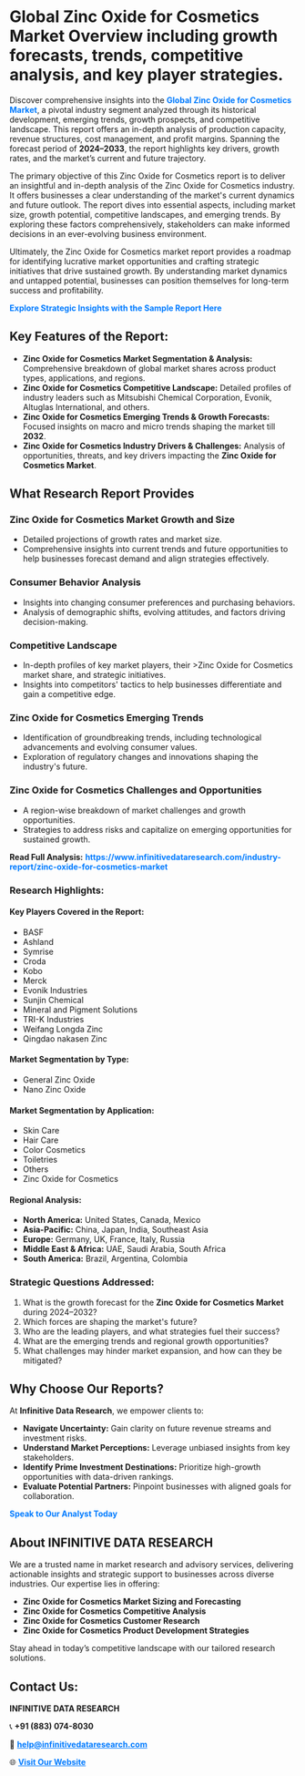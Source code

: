 <h1>Global Zinc Oxide for Cosmetics Market Overview including growth forecasts, trends, competitive analysis, and key player strategies.</h1>
<p>
Discover comprehensive insights into the 
<a href="https://www.infinitivedataresearch.com/industry-report/zinc-oxide-for-cosmetics-market" rel="dofollow" style="color: #007BFF; text-decoration: none;"><strong>Global Zinc Oxide for Cosmetics Market</strong></a>, a pivotal industry segment analyzed through its historical development, emerging trends, growth prospects, and competitive landscape. This report offers an in-depth analysis of production capacity, revenue structures, cost management, and profit margins. Spanning the forecast period of <strong>2024–2033</strong>, the report highlights key drivers, growth rates, and the market’s current and future trajectory.
</p>
<p>
The primary objective of this Zinc Oxide for Cosmetics report is to deliver an insightful and in-depth analysis of the Zinc Oxide for Cosmetics industry. It offers businesses a clear understanding of the market's current dynamics and future outlook. The report dives into essential aspects, including market size, growth potential, competitive landscapes, and emerging trends. By exploring these factors comprehensively, stakeholders can make informed decisions in an ever-evolving business environment.
</p>
<p>
Ultimately, the Zinc Oxide for Cosmetics market report provides a roadmap for identifying lucrative market opportunities and crafting strategic initiatives that drive sustained growth. By understanding market dynamics and untapped potential, businesses can position themselves for long-term success and profitability.
</p>
<p>
<a href="https://www.infinitivedataresearch.com/request-sample/reportId=103793" style="color: #007BFF; text-decoration: none;"><strong>Explore Strategic Insights with the Sample Report Here</strong></a>
</p>

<h2>Key Features of the Report:</h2>
<ul>
<li><strong>Zinc Oxide for Cosmetics Market Segmentation & Analysis:</strong> Comprehensive breakdown of global market shares across product types, applications, and regions.</li>
<li><strong>Zinc Oxide for Cosmetics Competitive Landscape:</strong> Detailed profiles of industry leaders such as Mitsubishi Chemical Corporation, Evonik, Altuglas International, and others.</li>
<li><strong>Zinc Oxide for Cosmetics Emerging Trends & Growth Forecasts:</strong> Focused insights on macro and micro trends shaping the market till <strong>2032</strong>.</li>
<li><strong>Zinc Oxide for Cosmetics Industry Drivers & Challenges:</strong> Analysis of opportunities, threats, and key drivers impacting the <strong>Zinc Oxide for Cosmetics Market</strong>.</li>
</ul>

<h2>What Research Report Provides</h2>
<h3>Zinc Oxide for Cosmetics Market Growth and Size</h3>
<ul>
<li>Detailed projections of growth rates and market size.</li>
<li>Comprehensive insights into current trends and future opportunities to help businesses forecast demand and align strategies effectively.</li>
</ul>

<h3>Consumer Behavior Analysis</h3>
<ul>
<li>Insights into changing consumer preferences and purchasing behaviors.</li>
<li>Analysis of demographic shifts, evolving attitudes, and factors driving decision-making.</li>
</ul>

<h3>Competitive Landscape</h3>
<ul>
<li>In-depth profiles of key market players, their >Zinc Oxide for Cosmetics market share, and strategic initiatives.</li>
<li>Insights into competitors' tactics to help businesses differentiate and gain a competitive edge.</li>
</ul>

<h3>Zinc Oxide for Cosmetics Emerging Trends</h3>
<ul>
<li>Identification of groundbreaking trends, including technological advancements and evolving consumer values.</li>
<li>Exploration of regulatory changes and innovations shaping the industry's future.</li>
</ul>

<h3>Zinc Oxide for Cosmetics Challenges and Opportunities</h3>
<ul>
<li>A region-wise breakdown of market challenges and growth opportunities.</li>
<li>Strategies to address risks and capitalize on emerging opportunities for sustained growth.</li>
</ul>
<p><strong>Read Full Analysis:</strong> <a href="https://www.infinitivedataresearch.com/industry-report/zinc-oxide-for-cosmetics-market" rel="dofollow" style="color: #007BFF; text-decoration: none;"><strong>https://www.infinitivedataresearch.com/industry-report/zinc-oxide-for-cosmetics-market</strong></a></p>
<h3>Research Highlights:</h3>
<h4>Key Players Covered in the Report:</h4>
<ul><li>BASF</li><li>Ashland</li><li>Symrise</li><li>Croda</li><li>Kobo</li><li>Merck</li><li>Evonik Industries</li><li>Sunjin Chemical</li><li>Mineral and Pigment Solutions</li><li>TRI-K Industries</li><li>Weifang Longda Zinc</li><li>Qingdao nakasen Zinc</li></ul>
<h4>Market Segmentation by Type:</h4>
<ul><li>General Zinc Oxide</li><li>Nano Zinc Oxide</li></ul>
<h4>Market Segmentation by Application:</h4>
<ul><li>Skin Care</li><li>Hair Care</li><li>Color Cosmetics</li><li>Toiletries</li><li>Others</li><li>Zinc Oxide for Cosmetics</li></ul>

<h4>Regional Analysis:</h4>
<ul>
<li><strong>North America:</strong> United States, Canada, Mexico</li>
<li><strong>Asia-Pacific:</strong> China, Japan, India, Southeast Asia</li>
<li><strong>Europe:</strong> Germany, UK, France, Italy, Russia</li>
<li><strong>Middle East & Africa:</strong> UAE, Saudi Arabia, South Africa</li>
<li><strong>South America:</strong> Brazil, Argentina, Colombia</li>
</ul>

<h3>Strategic Questions Addressed:</h3>
<ol>
<li>What is the growth forecast for the <strong>Zinc Oxide for Cosmetics Market</strong> during 2024–2032?</li>
<li>Which forces are shaping the market's future?</li>
<li>Who are the leading players, and what strategies fuel their success?</li>
<li>What are the emerging trends and regional growth opportunities?</li>
<li>What challenges may hinder market expansion, and how can they be mitigated?</li>
</ol>

<h2>Why Choose Our Reports?</h2>
<p>At <strong>Infinitive Data Research</strong>, we empower clients to:</p>
<ul>
<li><strong>Navigate Uncertainty:</strong> Gain clarity on future revenue streams and investment risks.</li>
<li><strong>Understand Market Perceptions:</strong> Leverage unbiased insights from key stakeholders.</li>
<li><strong>Identify Prime Investment Destinations:</strong> Prioritize high-growth opportunities with data-driven rankings.</li>
<li><strong>Evaluate Potential Partners:</strong> Pinpoint businesses with aligned goals for collaboration.</li>
</ul>
<p><a href="https://www.infinitivedataresearch.com/industry-report/zinc-oxide-for-cosmetics-market" rel="dofollow" style="color: #007BFF; text-decoration: none;"><strong>Speak to Our Analyst Today</strong></a></p>

<h2>About INFINITIVE DATA RESEARCH</h2>
<p>We are a trusted name in market research and advisory services, delivering actionable insights and strategic support to businesses across diverse industries. Our expertise lies in offering:</p>
<ul>
<li><strong>Zinc Oxide for Cosmetics Market Sizing and Forecasting</strong></li>
<li><strong>Zinc Oxide for Cosmetics Competitive Analysis</strong></li>
<li><strong>Zinc Oxide for Cosmetics Customer Research</strong></li>
<li><strong>Zinc Oxide for Cosmetics Product Development Strategies</strong></li>
</ul>
<p>Stay ahead in today’s competitive landscape with our tailored research solutions.</p>

<h2>Contact Us:</h2>
<p><strong>INFINITIVE DATA RESEARCH</strong></p>
<p>📞 <strong>+91 (883) 074-8030</strong></p>
<p>📧 <strong><a href="mailto:help@infinitivedataresearch.com" style="color: #007BFF;">help@infinitivedataresearch.com</a></strong></p>
<p>🌐 <strong><a href="https://www.infinitivedataresearch.com" rel="dofollow" style="color: #007BFF;">Visit Our Website</a></strong></p>